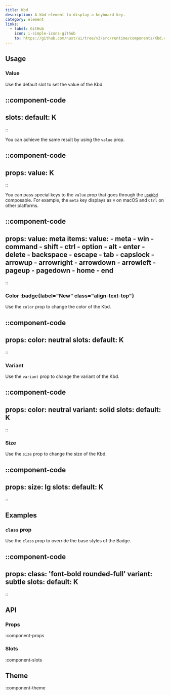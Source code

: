 ```yaml
---
title: Kbd
description: A kbd element to display a keyboard key.
category: element
links:
  - label: GitHub
    icon: i-simple-icons-github
    to: https://github.com/nuxt/ui/tree/v3/src/runtime/components/Kbd.vue
---
```


## Usage

### Value

Use the default slot to set the value of the Kbd.

::component-code
---
slots:
  default: K
---
::

You can achieve the same result by using the `value` prop.

::component-code
---
props:
  value: K
---
::

You can pass special keys to the `value` prop that goes through the [`useKbd`](https://github.com/nuxt/ui/blob/v3/src/runtime/composables/useKbd.ts) composable. For example, the `meta` key displays as `⌘` on macOS and `Ctrl` on other platforms.

::component-code
---
props:
  value: meta
items:
  value:
    - meta
    - win
    - command
    - shift
    - ctrl
    - option
    - alt
    - enter
    - delete
    - backspace
    - escape
    - tab
    - capslock
    - arrowup
    - arrowright
    - arrowdown
    - arrowleft
    - pageup
    - pagedown
    - home
    - end
---
::

### Color :badge{label="New" class="align-text-top"}

Use the `color` prop to change the color of the Kbd.

::component-code
---
props:
  color: neutral
slots:
  default: K
---
::

### Variant

Use the `variant` prop to change the variant of the Kbd.

::component-code
---
props:
  color: neutral
  variant: solid
slots:
  default: K
---
::

### Size

Use the `size` prop to change the size of the Kbd.

::component-code
---
props:
  size: lg
slots:
  default: K
---
::

## Examples

### `class` prop

Use the `class` prop to override the base styles of the Badge.

::component-code
---
props:
  class: 'font-bold rounded-full'
  variant: subtle
slots:
  default: K
---
::

## API

### Props

:component-props

### Slots

:component-slots

## Theme

:component-theme
